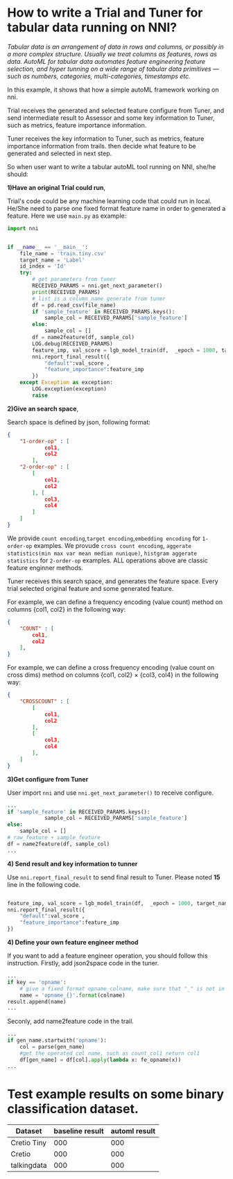 # How to write a Trial and Tuner for tabular data running on NNI?
*Tabular data is an arrangement of data in rows and columns, or possibly in a more complex structure. Usually we treat columns as features, rows as data. AutoML for tabular data automates feature engineering  feature selection, and hyper tunning on a wide range of tabular data primitives — such as numbers, categories, multi-categories, timestamps etc.*

In this example, it shows that how a simple autoML framework working on nni.

Trial receives the generated and selected feature configure from Tuner, and send intermediate result to Assessor and some key information to Tuner, such as metrics, feature importance information.

Tuner receives the key information to Tuner, such as metrics, feature importance information from trails.
then decide what feature to be generated and selected in next step.

So when user want to write a tabular autoML tool running on NNI, she/he should:

**1)Have an original Trial could run**,

Trial's code could be any machine learning code that could run in local. He/She need to parse one fixed format feature name in order to generated a feature. Here we use `main.py` as example:

```python
import nni


if __name__ == '__main__':
    file_name = 'train.tiny.csv'
    target_name = 'Label'
    id_index = 'Id'
    try:
        # get parameters from tuner
        RECEIVED_PARAMS = nni.get_next_parameter()
        print(RECEIVED_PARAMS)
        # list is a column_name generate from tuner
        df = pd.read_csv(file_name)
        if 'sample_feature' in RECEIVED_PARAMS.keys():
            sample_col = RECEIVED_PARAMS['sample_feature']
        else:
            sample_col = []
        df = name2feature(df, sample_col)
        LOG.debug(RECEIVED_PARAMS)
        feature_imp, val_score = lgb_model_train(df,  _epoch = 1000, target_name = target_name, id_index = id_index)
        nni.report_final_result({
            "default":val_score , 
            "feature_importance":feature_imp
        })
    except Exception as exception:
        LOG.exception(exception)
        raise

```

**2)Give an search space**,

Search space is defined by json, following format: 
```json
{
    "1-order-op" : [
            col1,
            col2
        ],
    "2-order-op" : [
        [
            col1,
            col2
        ], [
            col3, 
            col4
        ]
    ]
}
```
We provide `count encoding`,`target encoding`,`embedding encoding` for `1-order-op` examples.
We provude `cross count encoding`, `aggerate statistics(min max var mean median nunique)`, `histgram aggerate statistics` for `2-order-op` examples.
ALL operations above are classic feature enginner methods. 

Tuner receives this search space, and generates the feature space. Every trial selected original feature and some generated feature. 

For example, we can define a frequency encoding (value count) method on columns {col1, col2} in the following way:
```json
{
    "COUNT" : [
        col1,
        col2
    ],
}
```
For example, we can define a cross frequency encoding (value count on cross dims) method on columns {col1, col2} × {col3, col4} in the following way:
```json
{
    "CROSSCOUNT" : [
        [
            col1,
            col2
        ],
        [
            col3,
            col4
        ],
    ]
}
```


**3)Get configure from Tuner**

User import `nni` and use `nni.get_next_parameter()` to receive configure. 

```python
...
if 'sample_feature' in RECEIVED_PARAMS.keys():
            sample_col = RECEIVED_PARAMS['sample_feature']
else:
    sample_col = []
# raw_feature + sample_feature
df = name2feature(df, sample_col)
...
```


**4)  Send result and key information to tunner**

Use `nni.report_final_result` to send final result to Tuner. Please noted **15** line in the following code.

```python

feature_imp, val_score = lgb_model_train(df,  _epoch = 1000, target_name = target_name, id_index = id_index)
nni.report_final_result({
    "default":val_score , 
    "feature_importance":feature_imp
})
```

**4)  Define your own feature engineer method**

If you want to add a feature engineer operation, you should follow this instruction.
Firstly, add json2space code in the tuner. 
```python
...
if key == 'opname':
    # give a fixed format opname_colname, make sure that "_" is not in column name.
    name = 'opname_{}'.format(colname)
result.append(name)
...	
```
Seconly, add name2feature code in the trail.
```python
...
if gen_name.startwith('opname'):
    col = parse(gen_name) 
    #get the operated col name, such as count_col1 return col1
    df[gen_name] = df[col].apply(lambda x: fe_opname(x))
...
```

# Test example results on some binary classification dataset.
|  Dataset   | baseline result  | automl result| 
|  ----  | ----  | ----  |
| Cretio Tiny  | 000 | 000 |
| Cretio  | 000 | 000 |
| talkingdata  | 000 | 000 |


